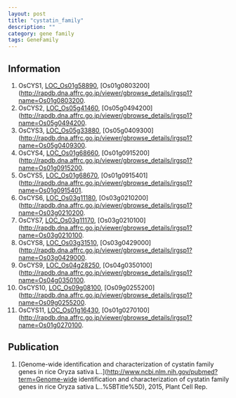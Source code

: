 ```yaml
---
layout: post
title: "cystatin_family"
description: ""
category: gene family
tags: GeneFamily
---
```


## Information
1. OsCYS1, [LOC_Os01g58890](http://rice.plantbiology.msu.edu/cgi-bin/ORF_infopage.cgi?orf=LOC_Os01g58890), [Os01g0803200](http://rapdb.dna.affrc.go.jp/viewer/gbrowse_details/irgsp1?name=Os01g0803200.
2. OsCYS2, [LOC_Os05g41460](http://rice.plantbiology.msu.edu/cgi-bin/ORF_infopage.cgi?orf=LOC_Os05g41460), [Os05g0494200](http://rapdb.dna.affrc.go.jp/viewer/gbrowse_details/irgsp1?name=Os05g0494200.
3. OsCYS3, [LOC_Os05g33880](http://rice.plantbiology.msu.edu/cgi-bin/ORF_infopage.cgi?orf=LOC_Os05g33880), [Os05g0409300](http://rapdb.dna.affrc.go.jp/viewer/gbrowse_details/irgsp1?name=Os05g0409300.
4. OsCYS4, [LOC_Os01g68660](http://rice.plantbiology.msu.edu/cgi-bin/ORF_infopage.cgi?orf=LOC_Os01g68660), [Os01g0915200](http://rapdb.dna.affrc.go.jp/viewer/gbrowse_details/irgsp1?name=Os01g0915200.
5. OsCYS5, [LOC_Os01g68670](http://rice.plantbiology.msu.edu/cgi-bin/ORF_infopage.cgi?orf=LOC_Os01g68670), [Os01g0915401](http://rapdb.dna.affrc.go.jp/viewer/gbrowse_details/irgsp1?name=Os01g0915401.
6. OsCYS6, [LOC_Os03g11180](http://rice.plantbiology.msu.edu/cgi-bin/ORF_infopage.cgi?orf=LOC_Os03g11180), [Os03g0210200](http://rapdb.dna.affrc.go.jp/viewer/gbrowse_details/irgsp1?name=Os03g0210200.
7. OsCYS7, [LOC_Os03g11170](http://rice.plantbiology.msu.edu/cgi-bin/ORF_infopage.cgi?orf=LOC_Os03g11170), [Os03g0210100](http://rapdb.dna.affrc.go.jp/viewer/gbrowse_details/irgsp1?name=Os03g0210100.
8. OsCYS8, [LOC_Os03g31510](http://rice.plantbiology.msu.edu/cgi-bin/ORF_infopage.cgi?orf=LOC_Os03g31510), [Os03g0429000](http://rapdb.dna.affrc.go.jp/viewer/gbrowse_details/irgsp1?name=Os03g0429000.
9. OsCYS9, [LOC_Os04g28250](http://rice.plantbiology.msu.edu/cgi-bin/ORF_infopage.cgi?orf=LOC_Os04g28250), [Os04g0350100](http://rapdb.dna.affrc.go.jp/viewer/gbrowse_details/irgsp1?name=Os04g0350100.
10. OsCYS10, [LOC_Os09g08100](http://rice.plantbiology.msu.edu/cgi-bin/ORF_infopage.cgi?orf=LOC_Os09g08100), [Os09g0255200](http://rapdb.dna.affrc.go.jp/viewer/gbrowse_details/irgsp1?name=Os09g0255200.
11. OsCYS11, [LOC_Os01g16430](http://rice.plantbiology.msu.edu/cgi-bin/ORF_infopage.cgi?orf=LOC_Os01g16430), [Os01g0270100](http://rapdb.dna.affrc.go.jp/viewer/gbrowse_details/irgsp1?name=Os01g0270100.

## Publication
1. [Genome-wide identification and characterization of cystatin family genes in rice Oryza sativa L..](http://www.ncbi.nlm.nih.gov/pubmed?term=Genome-wide identification and characterization of cystatin family genes in rice Oryza sativa L..%5BTitle%5D), 2015, Plant Cell Rep.


